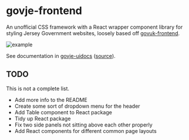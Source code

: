 # govje-frontend
An unofficial CSS framework with a React wrapper component library for styling Jersey Government websites, loosely based off [govuk-frontend](https://github.com/alphagov/govuk-frontend).

![example](https://i.imgur.com/ee467fk.png)

See documentation in [govje-uidocs](https://uidocs.glitch.je) ([source](https://github.com/glitchjsy/govje-uidocs)).

## TODO
This is not a complete list.

* Add more info to the README
* Create some sort of dropdown menu for the header
* Add Table component to React package
* Tidy up React package
* Fix two side panels not sitting above each other properly
* Add React components for different common page layouts